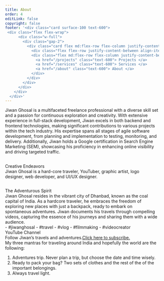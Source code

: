 ```yaml
---
title: About
order: 4
editLink: false
copyright: false
footer: '<div class="card surface-100 text-600">
 <div class="flex flex-wrap">
      <div class="w-full">
        <div class="gap-2">
          <div class="card flex md:flex-row flex-column justify-content-between flex-grow-1 my-4 align-item-center gap-4">
            <div class="flex flex-row justify-content-between align-items-center gap-2">Copyright © 2022</div>
            <div class="flex md:flex-row flex-column justify-content-between align-items-center gap-4">
              <a href="/projects" class="text-600"> Projects </a>
              <a href="/services" class="text-600"> Services </a>
              <a href="/about" class="text-600"> About </a>
            </div>
          </div>
        </div>
      </div>
    </div>
  </div>'
---
```

<div class="my-8">
  <div class="my-4 text-md"> Jiwan Ghosal is a multifaceted freelance professional with a diverse skill set and a passion for continuous exploration and creativity. With extensive experience in full-stack development, Jiwan excels in both backend and frontend technologies, making significant contributions to various projects within the tech industry. His expertise spans all stages of agile software development, from planning and implementation to testing, monitoring, and delivery. Additionally, Jiwan holds a Google certification in Search Engine Marketing (SEM), showcasing his proficiency in enhancing online visibility and driving targeted traffic.</div>
</div>

##

<div class="my-8">
  <div class="text-center">
    <div class="text-6xl font-bold">Creative Endeavors</div>
  </div>
  <div class="my-4 text-center text-md"> Jiwan Ghosal is a hard-core traveler, YouTuber, graphic artist, logo designer, web developer, and UI/UX designer.</div>
</div>

##

<div class="my-8">
  <div class="text-center">
    <div class="text-6xl font-bold">The Adventurous Spirit</div>
  </div>
  <div class="my-4 text-center text-md"> Jiwan Ghosal resides in the vibrant city of Dhanbad, known as the coal capital of India. As a hardcore traveler, he embraces the freedom of exploring new places with just a backpack, ready to embark on spontaneous adventures. Jiwan documents his travels through compelling videos, capturing the essence of his journeys and sharing them with a wide audience.</div>
    - #jiwanghosal 
    - #travel 
    - #vlog 
    - #filmmaking
    - #videocreator
    <div class="my-4 text-4xl font-bold">YouTube Channel</div>
    <div class="my-4 text-xl">Follow Jiwan’s travels and adventures.<a href="https://www.youtube.com/c/JiwanGhosal/?sub_confirmation=1" target="_blank">Click here to subscribe.</a></div>
    <div>My three mantras for traveling around India and hopefully the world are the following:</div>
    <ol>
    <li>Adventures trip. Never plan a trip, but choose the date and time wisely.</li>
    <li>Ready to pack your bag? Two sets of clothes and the rest of the of the important belongings.</li>
    <li>Always travel light.</li>
    </ol>
</div>